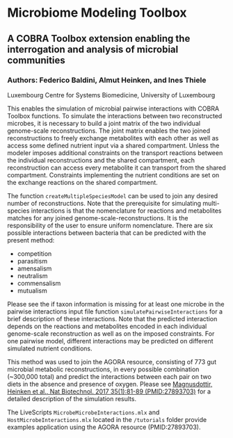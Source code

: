 # Microbiome Modeling Toolbox

## A COBRA Toolbox extension enabling the interrogation and analysis of microbial communities

### Authors: Federico Baldini, Almut Heinken, and Ines Thiele

Luxembourg Centre for Systems Biomedicine, University of Luxembourg

This enables the simulation of microbial pairwise interactions with COBRA
Toolbox functions.  To simulate the interactions between two reconstructed
microbes, it is necessary to build a joint matrix of the two individual
genome-scale reconstructions. The joint matrix enables the two joined
reconstructions to freely exchange metabolites with each other as well as
access some defined nutrient input via a shared compartment. Unless the modeler
imposes additional constraints on the transport reactions between the
individual reconstructions and the shared compartment, each reconstruction can
access every metabolite it can transport from the shared compartment.
Constraints implementing the nutrient conditions are set on the exchange
reactions on the shared compartment.

The function `createMultipleSpeciesModel` can
be used to join any desired number of reconstructions. Note that the
prerequisite for simulating multi-species interactions is that the nomenclature
for reactions and metabolites matches for any joined
genome-scale-reconstructions. It is the responsibility of the user to ensure
uniform nomenclature. There are six possible interactions between bacteria
that can be predicted with the present method:

* competition
* parasitism
* amensalism
* neutralism
* commensalism
* mutualism

Please see the if taxon information is missing for at least one microbe in the
pairwise interactions input file function `simulatePairwiseInteractions` for a
brief description of these interactions. Note that the predicted interaction
depends on the reactions and metabolites encoded in each individual
genome-scale reconstruction as well as on the imposed constraints. For one
pairwise model, different interactions may be predicted on different simulated
nutrient conditions.

This method was used to join the AGORA resource, consisting of 773 gut
microbial metabolic reconstructions, in every possible combination (~300,000
total) and predict the interactions between each pair on two diets in
the absence and presence of oxygen. Please see [Magnusdottir, Heinken et al.,
Nat Biotechnol. 2017 35(1):81-89
(PMID:27893703)](https://www.ncbi.nlm.nih.gov/pubmed/27893703)
for a detailed description of the simulation results.

The LiveScripts `MicrobeMicrobeInteractions.mlx` and `HostMicrobeInteractions.mlx`
located in the `/tutorials` folder provide examples application using the AGORA
resource (PMID:27893703).
